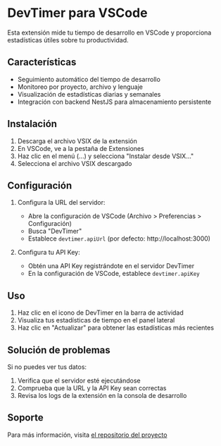 # DevTimer para VSCode

Esta extensión mide tu tiempo de desarrollo en VSCode y proporciona estadísticas útiles sobre tu productividad.

## Características

- Seguimiento automático del tiempo de desarrollo
- Monitoreo por proyecto, archivo y lenguaje
- Visualización de estadísticas diarias y semanales
- Integración con backend NestJS para almacenamiento persistente

## Instalación

1. Descarga el archivo VSIX de la extensión
2. En VSCode, ve a la pestaña de Extensiones
3. Haz clic en el menú (...) y selecciona "Instalar desde VSIX..."
4. Selecciona el archivo VSIX descargado

## Configuración

1. Configura la URL del servidor:
   - Abre la configuración de VSCode (Archivo > Preferencias > Configuración)
   - Busca "DevTimer"
   - Establece `devtimer.apiUrl` (por defecto: http://localhost:3000)

2. Configura tu API Key:
   - Obtén una API Key registrándote en el servidor DevTimer
   - En la configuración de VSCode, establece `devtimer.apiKey`

## Uso

1. Haz clic en el icono de DevTimer en la barra de actividad
2. Visualiza tus estadísticas de tiempo en el panel lateral
3. Haz clic en "Actualizar" para obtener las estadísticas más recientes

## Solución de problemas

Si no puedes ver tus datos:
1. Verifica que el servidor esté ejecutándose
2. Comprueba que la URL y la API Key sean correctas
3. Revisa los logs de la extensión en la consola de desarrollo

## Soporte

Para más información, visita [el repositorio del proyecto](https://github.com/tu-usuario/devtimer)